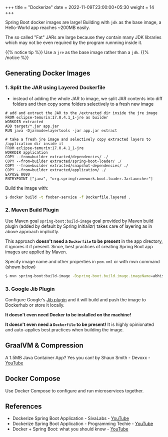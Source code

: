 +++
title = "Dockerize"
date = 2022-11-09T23:00:00+05:30
weight = 14
+++

Spring Boot docker images are large! Building with `jdk` as the base image, a Hello-World app reaches \~200MB easily.

The so called "Fat" JARs are large because they contain many JDK libraries which may not be even required by the program runnning inside it.

{{% notice tip %}}
Use a `jre` as the base image rather than a `jdk`.
{{% /notice %}}

## Generating Docker Images
### 1. Split the JAR using Layered Dockerfile
- instead of adding the whole JAR to image, we split JAR contents into diff folders and then copy some folders selectively to a fresh new image

```docker
# add and extract the JAR to the /extracted dir inside the jre image
FROM eclipse-temurin:17.0.4.1_1-jre as builder
WORKDIR extracted
ADD target/*.jar app.jar
RUN java -Djarmode=layertools -jar app.jar extract

# take a fresh jre image and selectively copy extracted layers to /application dir inside it
FROM eclipse-temurin:17.0.4.1_1-jre
WORKDIR application
COPY --from=builder extracted/dependencies/ ./
COPY --from=builder extracted/spring-boot-loader/ ./
COPY --from=builder extracted/snapshot-dependencies/ ./
COPY --from=builder extracted/application/ ./
EXPOSE 8080
ENTRYPOINT ["java", "org.springframework.boot.loader.JarLauncher"]
```

Build the image with:
```sh
$ docker build -t foobar-service -f Dockerfile.layered .
```

### 2. Maven Build Plugin
Use Maven goal `spring-boot:build-image` goal provided by Maven build plugin (added by default by Spring Initializr) takes care of layering as in above approach implicitly.

This approach **doesn't need a `Dockerfile` to be present** in the app directory, it ignores it if present. Since, best practices of creating Spring Boot app images are applied by Maven.

Specify image name and other properties in `pom.xml` or with mvn command (shown below)
```sh
$ mvn spring-boot:build-image -Dspring-boot.build.image.imageName=abhishekarya1/myapp
```

### 3. Google Jib Plugin
Configure Google's [Jib plugin](https://cloud.google.com/java/getting-started/jib) and it will build and push the image to Dockerhub or store it locally.

**It doesn't even need Docker to be installed on the machine!**

**It doesn't even need a `Dockerfile` to be present!** It is highly opinionated and auto-applies best practices when building the image.

## GraalVM & Compression
A 1.5MB Java Container App? Yes you can! by Shaun Smith - Devoxx - [YouTube](https://youtu.be/6wYrAtngIVo)

## Docker Compose
Use Docker Compose to configure and run microservices together.

## References
- Dockerize Spring Boot Application - SivaLabs - [YouTube](https://youtu.be/5q4w-c2WUv0)
- Dockerize Spring Boot Application - Programming Techie - [YouTube](https://youtu.be/5_EXMJbhLY4)
- Docker + Spring Boot: what you should know - [YouTube](https://youtu.be/APuEFmm8N_g)